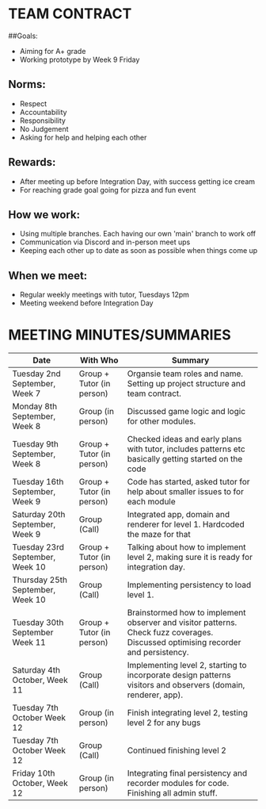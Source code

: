 # TEAM CONTRACT
##Goals:
* Aiming for A+ grade
* Working prototype by Week 9 Friday

## Norms:
* Respect
* Accountability
* Responsibility
* No Judgement
* Asking for help and helping each other

## Rewards:
* After meeting up before Integration Day, with success getting ice cream
* For reaching grade goal going for pizza and fun event

## How we work:
* Using multiple branches. Each having our own 'main' branch to work off
* Communication via Discord and in-person meet ups
* Keeping each other up to date as soon as possible when things come up

## When we meet:
* Regular weekly meetings with tutor, Tuesdays 12pm 
* Meeting weekend before Integration Day

# MEETING MINUTES/SUMMARIES
| Date                             | With Who                  | Summary                                                                                                                           |
|----------------------------------|---------------------------|-----------------------------------------------------------------------------------------------------------------------------------|
| Tuesday 2nd September, Week 7    | Group + Tutor (in person) | Organsie team roles and name. Setting up project structure and team contract.                                                     |
| Monday 8th September, Week 8     | Group (in person)         | Discussed game logic and logic for other modules.                                                                                 |
| Tuesday 9th September, Week 8    | Group + Tutor (in person) | Checked ideas and early plans with tutor, includes patterns etc basically getting started on the code                             |
| Tuesday 16th September, Week 9   | Group + Tutor (in person) | Code has started, asked tutor for help about smaller issues to for each module                                                    |
| Saturday 20th September, Week 9  | Group (Call)              | Integrated app, domain and renderer for level 1. Hardcoded the maze for that                                                      |
| Tuesday 23rd September, Week 10  | Group + Tutor (in person) | Talking about how to implement level 2, making sure it is ready for integration day.                                              |
| Thursday 25th September, Week 10 | Group (Call)              | Implementing persistency to load level 1.                                                                                         |
| Tuesday 30th September Week 11   | Group + Tutor (in person) | Brainstormed how to implement observer and visitor patterns. Check fuzz coverages. Discussed optimising recorder and persistency. |
| Saturday 4th October, Week 11    | Group (Call)              | Implementing level 2, starting to incorporate design patterns visitors and observers (domain, renderer, app).                     |
| Tuesday 7th October Week 12      | Group (in person)         | Finish integrating level 2, testing level 2 for any bugs                                                                          |
| Tuesday 7th October Week 12      | Group (Call)              | Continued finishing level 2                                                                                                       |
| Friday 10th October, Week 12     | Group (in person)         | Integrating final persistency and recorder modules for code. Finishing all admin stuff.                                           |

